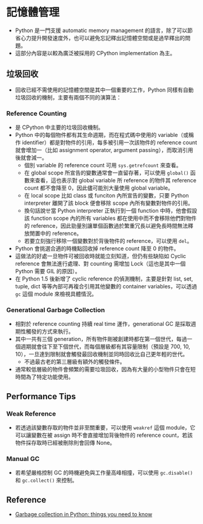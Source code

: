 # 記憶體管理
- Python 是一門支援 automatic memory management 的語言，除了可以節省心力提升開發速度外，也可以避免忘記釋出記憶體空間或是過早釋出的問題。
- 這部分內容是以較為廣泛被採用的 CPython implementation 為主。

## 垃圾回收
- 回收已經不需使用的記憶體空間是其中一個重要的工作，Python 同樣有自動垃圾回收的機制，主要有兩個不同的演算法：

### Reference Counting
- 是 CPython 中主要的垃圾回收機制。
- Python 中的每個物件都有其生命週期，而在程式碼中使用的 variable（或稱作 identifier）都是對物件的引用，每多被引用一次該物件的 reference count 就會增加一（比如 assignment operator, argument passing），而取消引用後就會減一。
  - 個別 variable 的 reference count 可用 `sys.getrefcount` 來查看。
  - 在 global scope 所宣告的變數通常會一直留存著，可以使用 `global()` 函數來查看，這也表示對 global variable 所 reference 的物件其 reference count 都不會降至 0，因此儘可能別大量使用 global variable。
  - 在 local scope 比如 class 或 funciton 內所宣告的變數，只要 Python interpreter 離開了該 block 便會移除 scope 內所有變數對物件的引用。
  - 換句話說ㄝ當 Python interpreter 正執行到一個 function 中時，他會假設該 function scope 內的所有 variables 都在使用中而不會移除他們對物件的 reference，因此勁量別讓單個函數過於繁重冗長以避免長時間無法釋放閒置中的 reference。
  - 若要立刻強行移除一個變數對於背後物件的 reference，可以使用 `del`。
- Python 會挑選合適的時機點回收掉 reference count 降至 0 的物件。
- 這做法的好處一旦物件可被回收時就能立刻知道，但仍有些缺陷如 Cyclic reference 會無法進行處理、對 counting 需增加 Lock（這也是其中一個 Python 需要 GIL 的原因）。
- 在 Python 1.5 後新增了 cyclic reference 的偵測機制，主要是針對 list, set, tuple, dict 等等內部可再複合引用其他變數的 container variables，可以透過 `gc` 這個 module 來檢視具體情況。

### Generational Garbage Collection
- 相對於 reference counting 持續 real time 運作，generational GC 是採取週期性觸發的方式來執行。
- 其中一共有三個 generation，所有物件剛被創建時都在第一個世代，每過一個週期就會往下至下個世代，而每個層級都有其容量限制（預設是 700, 10, 10），一旦達到限制就會觸發最回收機制並同時回收比自己更年輕的世代。
  - 不過最古老的第三層級有額外的觸發條件。
- 通常較低層級的物件會頻繁的需要垃圾回收，因為有大量的小型物件只會在短時間為了特定功能使用。

## Performance Tips
### Weak Reference
- 若透過該變數存取的物件並非至關重要，可以使用 `weakref` 這個 module，它可以讓變數在被 assign 時不會直接增加背後物件的 reference count，若該物件採存取時已經被刪除則會回傳 None。

### Manual GC
- 若希望嚴格控制 GC 的時機避免與工作量高峰相撞，可以使用 `gc.disable()` 和 `gc.collect()` 來控制。

## Reference
- [Garbage collection in Python: things you need to know](https://rushter.com/blog/python-garbage-collector/)

